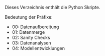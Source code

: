 Dieses Verzeichnis enthält die Python Skripte.

Bedeutung der Präfixe:
* 00: Datenaufbereitung
* 01: Datenmerge
* 02: Sanity Checks
* 03: Datenanalysen
* 04: Modellentwicklungen